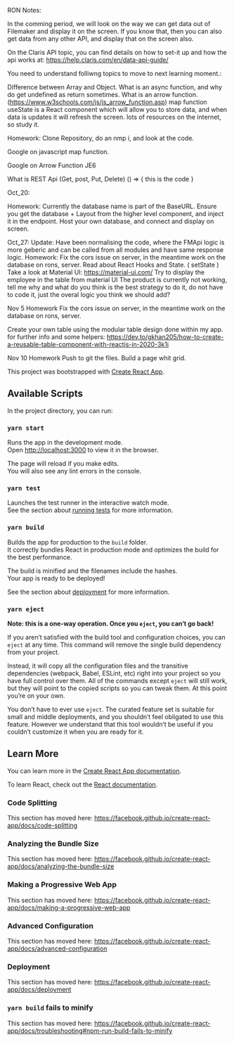 RON Notes:

In the comming period, we will look on the way we can get data out of Filemaker and display it on the screen. If you know that, then you can also get data from any other API, and display that on the screen also.

On the Claris API topic, you can find details on how to set-it up and how the api works at:
https://help.claris.com/en/data-api-guide/

You need to understand folliwng topics to move to next learning moment.:

Difference between Array and Object.
What is an async function, and why do get undefined as return sometimes.
What is an arrow function. (https://www.w3schools.com/js/js_arrow_function.asp)
map function
useState is a React component which will allow you to store data, and when data is updates it will refresh the screen. lots of resources on the internet, so study it.

Homework: 
Clone Repository, do an nmp i, and look at the code.

Google on javascript map function.

Google on Arrow Function  JE6

What is REST Api (Get, post, Put, Delete)
() => {
    this is the code
}

Oct_20:

Homework: 
Currently the database name is part of the BaseURL. Ensure you get the database + Layout from the higher level component, and inject it in the endpoint.
Host your own database, and connect and display on screen.

Oct_27:
Update: Have been normalising the code, where the FMApi logic is more geberic and can be called from all modules and have same response logic.
Homework:
Fix the cors issue on server, in the meantime work on the database on rons, server.
Read about React Hooks and State. ( setState )
Take a look at Material UI: https://material-ui.com/
Try to display the employee in the table from material UI
The product is currently not working, tell me why and what do you think is the best strategy to do it, do not have to code it, just the overal logic you think we should add?

Nov 5 Homework
Fix the cors issue on server, in the meantime work on the database on rons, server.

Create your own table using the modular table design done within my app.
    for further info and some helpers: https://dev.to/gkhan205/how-to-create-a-reusable-table-component-with-reactjs-in-2020-3k1i

Nov 10 Homework
Push to git the files.
Build a page whit grid.








This project was bootstrapped with [Create React App](https://github.com/facebook/create-react-app).

## Available Scripts

In the project directory, you can run:

### `yarn start`

Runs the app in the development mode.<br />
Open [http://localhost:3000](http://localhost:3000) to view it in the browser.

The page will reload if you make edits.<br />
You will also see any lint errors in the console.

### `yarn test`

Launches the test runner in the interactive watch mode.<br />
See the section about [running tests](https://facebook.github.io/create-react-app/docs/running-tests) for more information.

### `yarn build`

Builds the app for production to the `build` folder.<br />
It correctly bundles React in production mode and optimizes the build for the best performance.

The build is minified and the filenames include the hashes.<br />
Your app is ready to be deployed!

See the section about [deployment](https://facebook.github.io/create-react-app/docs/deployment) for more information.

### `yarn eject`

**Note: this is a one-way operation. Once you `eject`, you can’t go back!**

If you aren’t satisfied with the build tool and configuration choices, you can `eject` at any time. This command will remove the single build dependency from your project.

Instead, it will copy all the configuration files and the transitive dependencies (webpack, Babel, ESLint, etc) right into your project so you have full control over them. All of the commands except `eject` will still work, but they will point to the copied scripts so you can tweak them. At this point you’re on your own.

You don’t have to ever use `eject`. The curated feature set is suitable for small and middle deployments, and you shouldn’t feel obligated to use this feature. However we understand that this tool wouldn’t be useful if you couldn’t customize it when you are ready for it.

## Learn More

You can learn more in the [Create React App documentation](https://facebook.github.io/create-react-app/docs/getting-started).

To learn React, check out the [React documentation](https://reactjs.org/).

### Code Splitting

This section has moved here: https://facebook.github.io/create-react-app/docs/code-splitting

### Analyzing the Bundle Size

This section has moved here: https://facebook.github.io/create-react-app/docs/analyzing-the-bundle-size

### Making a Progressive Web App

This section has moved here: https://facebook.github.io/create-react-app/docs/making-a-progressive-web-app

### Advanced Configuration

This section has moved here: https://facebook.github.io/create-react-app/docs/advanced-configuration

### Deployment

This section has moved here: https://facebook.github.io/create-react-app/docs/deployment

### `yarn build` fails to minify

This section has moved here: https://facebook.github.io/create-react-app/docs/troubleshooting#npm-run-build-fails-to-minify

